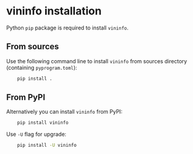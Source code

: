 # vininfo installation

Python ``pip`` package is required to install ``vininfo``.


## From sources

Use the following command line to install ``vininfo`` from sources directory (containing `pyprogram.toml`):

```bash
    pip install .
```

## From PyPI

Alternatively you can install ``vininfo`` from PyPI:

```bash
    pip install vininfo
```

Use `-U` flag for upgrade:

```bash
    pip install -U vininfo
```
